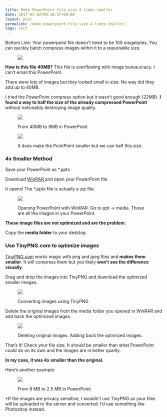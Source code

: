 ```yaml
---
title: Make PowerPoint file size 4 times smaller
date: 2017-03-02T00:38:37+00:00
layout: post
permalink: /make-powerpoint-file-size-4-times-smaller/
tags: tech
---
```


Bottom Line: Your powerpoint file doesn't need to be 100 megabytes. You can quickly batch compress images within it to a reasonable size.
<figure> 

![](http://nikitakazakov.com/wp-content/uploads/2018/08/ac551-1qcgv2znbifthrx9ukcga4w.png)  
</figure> 

**How is this file 40MB?** This file is overflowing with image bureaucracy. I can’t email this PowerPoint.

There were lots of images but they looked small in size. No way did they add up to 40MB.

I tried the PowerPoint compress option but it wasn’t good enough (22MB). **I found a way to half the size of the already compressed PowerPoint** without noticeably destroying image quality.<figure class="wp-caption"> 

![](http://nikitakazakov.com/wp-content/uploads/2018/08/9b7c7-1sxooqbv2lb-zfpldimncfa.png) <figcaption class="wp-caption-text">From 40MB to 9MB in PowerPoint</figcaption></figure> <figure class="wp-caption"> 

![](http://nikitakazakov.com/wp-content/uploads/2018/08/88938-1jwpgijakuy7wteanosmqzg.png) <figcaption class="wp-caption-text">It does make the PointPoint smaller but we can half this size.</figcaption></figure> 

### 4x Smaller Method

Save your PowerPoint as *.pptx

Download <a href="http://www.rarlab.com/download.htm" target="_blank" rel="noopener noreferrer">WinRAR </a>and open your PowerPoint file.

It opens! The *.pptx file is actually a zip file.<figure class="wp-caption"> 

![](http://nikitakazakov.com/wp-content/uploads/2018/08/2d601-1h9pn4rzix275zoyykrsajw.gif) <figcaption class="wp-caption-text">Opening PowerPoint with WinRAR. Go to ppt -> media. Those are all the images in your PowerPoint.</figcaption></figure> 

**These image files are not optimized and are the problem.**

Copy the **media folder** to your desktop.

### Use TinyPNG.com to optimize images

<a href="https://tinypng.com/" target="_blank" rel="noopener noreferrer">TinyPNG.com</a> works magic with png and jpeg files and **makes them smaller**. It will compress them but you likely **won’t see the difference visually**.

Drag and drop the images into TinyPNG and download the optimized smaller images.<figure class="wp-caption"> 

![](http://nikitakazakov.com/wp-content/uploads/2018/08/7f4c7-1ilw-qvaxnesz_tnda3g8la.gif) <figcaption class="wp-caption-text">Converting images using TinyPNG</figcaption></figure> 

Delete the original images from the media folder you opened in WinRAR and add back the optimized images.<figure class="wp-caption"> 

![](http://nikitakazakov.com/wp-content/uploads/2018/08/4442b-1bmal7u0r0nwgenw0ivr8ew.gif) <figcaption class="wp-caption-text">Deleting original images. Adding back the optimized images.</figcaption></figure> 

That’s it! Check your file size. It should be smaller than what PowerPoint could do on its own and the images are in better quality.

**In my case, it was 4x smaller than the original.**

Here’s another example:<figure class="wp-caption"> 

![](http://nikitakazakov.com/wp-content/uploads/2018/08/31af3-1xzfsywmso6pmlqk3womyzg.png) <figcaption class="wp-caption-text">From 8 MB to 2.5 MB in PowerPoint</figcaption></figure> 

*If the images are privacy sensitive, I wouldn’t use TinyPNG as your files will be uploaded to the server and converted. I’d use something like Photoshop instead.